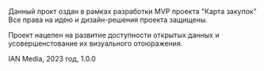 Данный прокт оздан в рамках разработки MVP проекта "Карта закупок"
Все права на идею и дизайн-решения проекта защищены.

Проект нацелен на развитие доступности открытых данных и усовершенстование их визуального отоюражения.

IAN Media, 2023 год, 1.0.0
